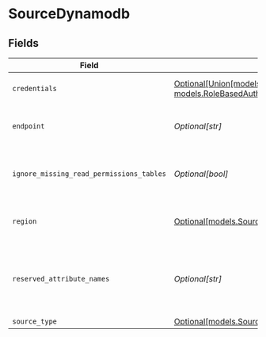 # SourceDynamodb


## Fields

| Field                                                                                                                       | Type                                                                                                                        | Required                                                                                                                    | Description                                                                                                                 | Example                                                                                                                     |
| --------------------------------------------------------------------------------------------------------------------------- | --------------------------------------------------------------------------------------------------------------------------- | --------------------------------------------------------------------------------------------------------------------------- | --------------------------------------------------------------------------------------------------------------------------- | --------------------------------------------------------------------------------------------------------------------------- |
| `credentials`                                                                                                               | [Optional[Union[models.AuthenticateViaAccessKeys, models.RoleBasedAuthentication]]](../models/sourcedynamodbcredentials.md) | :heavy_minus_sign:                                                                                                          | Credentials for the service                                                                                                 |                                                                                                                             |
| `endpoint`                                                                                                                  | *Optional[str]*                                                                                                             | :heavy_minus_sign:                                                                                                          | the URL of the Dynamodb database                                                                                            | https://{aws_dynamo_db_url}.com                                                                                             |
| `ignore_missing_read_permissions_tables`                                                                                    | *Optional[bool]*                                                                                                            | :heavy_minus_sign:                                                                                                          | Ignore tables with missing scan/read permissions                                                                            |                                                                                                                             |
| `region`                                                                                                                    | [Optional[models.SourceDynamodbDynamodbRegion]](../models/sourcedynamodbdynamodbregion.md)                                  | :heavy_minus_sign:                                                                                                          | The region of the Dynamodb database                                                                                         |                                                                                                                             |
| `reserved_attribute_names`                                                                                                  | *Optional[str]*                                                                                                             | :heavy_minus_sign:                                                                                                          | Comma separated reserved attribute names present in your tables                                                             | name, field_name, field-name                                                                                                |
| `source_type`                                                                                                               | [Optional[models.SourceDynamodbDynamodb]](../models/sourcedynamodbdynamodb.md)                                              | :heavy_minus_sign:                                                                                                          | N/A                                                                                                                         |                                                                                                                             |